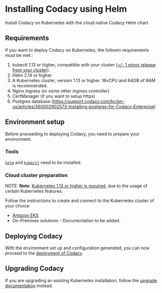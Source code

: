 # Installing Codacy using Helm

Install Codacy on Kubernetes with the cloud native Codacy Helm chart.

## Requirements

If you want to deploy Codacy on Kubernetes, the followin requirements must be met.:

1. kubectl 1.13 or higher, compatible with your cluster
   ([+/- 1 minor release from your cluster](https://kubernetes.io/docs/tasks/tools/install-kubectl/#before-you-begin)).
2. Helm 2.14 or higher.
3. A Kubernetes cluster, version 1.13 or higher. 16vCPU and 64GB of RAM is recommended.
4. Nginx ingress (or some other ingress controller)
5. CertManager (if you want to setup https)
6. Postgres database (https://support.codacy.com/hc/en-us/articles/360002902573-Installing-postgres-for-Codacy-Enterprise)

## Environment setup

Before proceeding to deploying Codacy, you need to prepare your environment.

### Tools

[`helm`](https://helm.sh/docs/using_helm/#installing-helm) and [`kubectl`](https://kubernetes.io/docs/tasks/tools/install-kubectl/#install-kubectl-on-macos) need to be installed.

### Cloud cluster preparation

NOTE: **Note**:
[Kubernetes 1.13 or higher is required](#requirements), due to the usage of certain
Kubernetes features.

Follow the instructions to create and connect to the Kubernetes cluster of your
choice:

- [Amazon EKS](../installation/cloud/eks.md)
- On-Premises solutions - Documentation to be added.

## Deploying Codacy

With the environment set up and configuration generated, you can now proceed to
the [deployment of Codacy](../installation/deployment.md).

## Upgrading Codacy

If you are upgrading an existing Kubernetes installation, follow the
[upgrade documentation](../installation/upgrade.md) instead.
